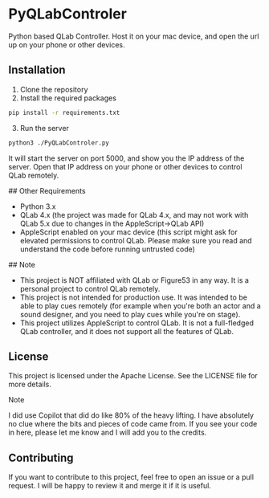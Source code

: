 # PyQLabControler
Python based QLab Controller. Host it on your mac device, and open the url up on your phone or other devices.

## Installation
1. Clone the repository
2. Install the required packages
```bash
pip install -r requirements.txt
```
3. Run the server
```bash
python3 ./PyQLabControler.py
```
It will start the server on port 5000, and show you the IP address of the server. Open that IP address on your phone or other devices to control QLab remotely.

## Other Requirements
- Python 3.x
- QLab 4.x (the project was made for QLab 4.x, and may not work with QLab 5.x due to changes in the AppleScript->QLab API)
- AppleScript enabled on your mac device (this script might ask for elevated permissions to control QLab. Please make sure you read and understand the code before running untrusted code)

## Note
- This project is NOT affiliated with QLab or Figure53 in any way. It is a personal project to control QLab remotely.
- This project is not intended for production use. It was intended to be able to play cues remotely (for example when you're both an actor and a sound designer, and you need to play cues while you're on stage).
- This project utilizes AppleScript to control QLab. It is not a full-fledged QLab controller, and it does not support all the features of QLab.

## License
This project is licensed under the Apache License. See the LICENSE file for more details.
> [!NOTE]  
> I did use Copilot that did do like 80% of the heavy lifting. I have absolutely no clue where the bits and pieces of code came from. If you see your code in here, please let me know and I will add you to the credits.


## Contributing
If you want to contribute to this project, feel free to open an issue or a pull request. I will be happy to review it and merge it if it is useful.
